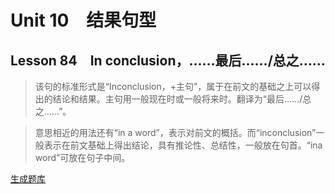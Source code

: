 ﻿ # Unit 10　结果句型
 ## Lesson 84　In conclusion，……最后……/总之……
 
> 该句的标准形式是“Inconclusion，+主句”，属于在前文的基础之上可以得出的结论和结果。主句用一般现在时或一般将来时。翻译为“最后……/总之……”。

> 意思相近的用法还有“in a word”，表示对前文的概括。而“inconclusion”一般表示在前文基础上得出结论，具有推论性、总结性，一般放在句首。“ina word”可放在句子中间。


 [生成题库](./sentence/f084.json)